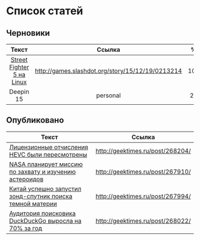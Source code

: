 # Список статей

## Черновики

|Текст|Ссылка|%|
|:-------------:|:-------------:|:-------------:|
|[Street Fighter 5 на Linux](draft/t_Streetfighter.html)|http://games.slashdot.org/story/15/12/19/0213214|100|
|Deepin 15|personal|20|

## Опубликовано

|Текст|Ссылка|
|----------|:-------------:|
|[Лицензионные отчисления HEVC были пересмотрены](draft/t_HEVC.html)|http://geektimes.ru/post/268204/|
|[NASA планирует миссию по захвату и изучению астероидов](done/t_NASA_Asteroid_Redirect_Mission.txt)|http://geektimes.ru/post/267910/|
|[Китай успешно запустил зонд-спутник поиска темной материи](done/t_China_dark_matter_hunter.html)|http://geektimes.ru/post/267994/|
|[Аудитория поисковика DuckDuckGo выросла на 70% за год](done/t_DuckDuckGo_70_percent.html)|http://geektimes.ru/post/268022/|
